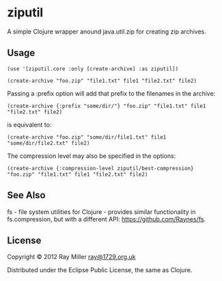 # ziputil

A simple Clojure wrapper anound java.util.zip for creating zip archives.

## Usage

    (use '[ziputil.core :only [create-archive] :as ziputil])

    (create-archive "foo.zip" "file1.txt" file1 "file2.txt" file2)

Passing a :prefix option will add that prefix to the filenames in the archive:

    (create-archive {:prefix "some/dir/"} "foo.zip" "file1.txt" file1 "file2.txt" file2)

is equivalent to:

    (create-archive "foo.zip" "some/dir/file1.txt" file1 "some/dir/file2.txt" file2)

The compression level may also be specified in the options:

    (create-archive {:compression-level ziputil/best-compression} "foo.zip" "file1.txt" file1 "file2.txt" file2)

## See Also

fs - file system utilities for Clojure - provides similar
functionality in fs.compression, but with a different API:
<https://github.com/Raynes/fs>.

## License

Copyright © 2012 Ray Miller <ray@1729.org.uk>

Distributed under the Eclipse Public License, the same as Clojure.
